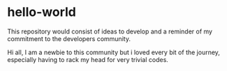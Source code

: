 # hello-world
This repository would consist of ideas to develop and a reminder of my commitment to the developers community.

Hi all,
I am a newbie to this community but i loved every bit of the journey, especially having to rack my head for very trivial codes.

